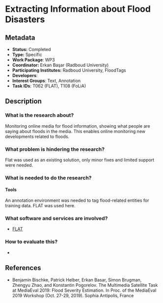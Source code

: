 # Extracting Information about Flood Disasters

## Metadata

* **Status:**  Completed
* **Type:** Specific
* **Work Package**: WP3
* **Coordinator:** Erkan Başar (Radboud University)
* **Participating Institutes:** Radboud University, FloodTags
* **Developers**:
* **Interest Groups**: Text, Annotation
* **Task IDs**: T062 (FLAT), T108 (FoLiA)

## Description

### What is the research about?

Monitoring online media for flood information, showing what people are saying about floods in the media. This enables
online monitoring new developments related to floods.

### What problem is hindering the research?

Flat was used as an existing solution, only minor fixes and limited support were needed.

### What is needed to do the research?

#### Tools

An annotation environment was needed to tag flood-related entities for training data. FLAT was used here.

### What software and services are involved?

* [FLAT](https://github.com/proycon/flat)

### How to evaluate this?

-

## References

* Benjamin Bischke, Patrick Helber, Erkan Basar, Simon Brugman, Zhengyu Zhao, and Konstantin Pogorelov. The Multimedia Satellite Task at MediaEval 2019: Flood Severity Estimation. In Proc. of the MediaEval 2019 Workshop (Oct. 27-29, 2019). Sophia Antipolis, France

